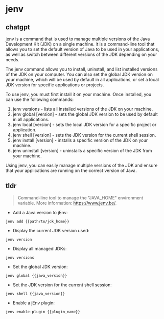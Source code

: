 # jenv 
## chatgpt 
jenv is a command that is used to manage multiple versions of the Java Development Kit (JDK) on a single machine. It is a command-line tool that allows you to set the default version of Java to be used in your applications, as well as switch between different versions of the JDK depending on your needs.

The jenv command allows you to install, uninstall, and list installed versions of the JDK on your computer. You can also set the global JDK version on your machine, which will be used by default in all applications, or set a local JDK version for specific applications or projects.

To use jenv, you must first install it on your machine. Once installed, you can use the following commands:

1. jenv versions - lists all installed versions of the JDK on your machine.
2. jenv global [version] - sets the global JDK version to be used by default in all applications.
3. jenv local [version] - sets the local JDK version for a specific project or application.
4. jenv shell [version] - sets the JDK version for the current shell session.
5. jenv install [version] - installs a specific version of the JDK on your machine.
6. jenv uninstall [version] - uninstalls a specific version of the JDK from your machine.

Using jenv, you can easily manage multiple versions of the JDK and ensure that your applications are running on the correct version of Java. 

## tldr 
 
> Command-line tool to manage the "JAVA_HOME" environment variable.
> More information: <https://www.jenv.be/>.

- Add a Java version to jEnv:

`jenv add {{path/to/jdk_home}}`

- Display the current JDK version used:

`jenv version`

- Display all managed JDKs:

`jenv versions`

- Set the global JDK version:

`jenv global {{java_version}}`

- Set the JDK version for the current shell session:

`jenv shell {{java_version}}`

- Enable a jEnv plugin:

`jenv enable-plugin {{plugin_name}}`
